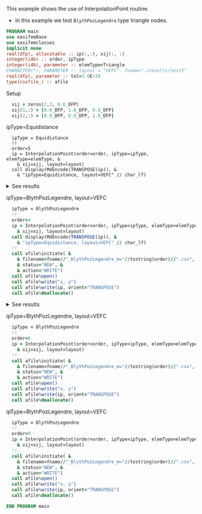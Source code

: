 This example shows the use of InterpolationPoint routine.

- In this example we test `BlythPozLegendre` type triangle nodes.

```fortran
PROGRAM main
use easifemBase
use easifemclasses
implicit none
real(dfp), allocatable :: ip(:,:), xij(:, :)
integer(i4b) :: order, ipType
integer(i4b), parameter :: elemType=Triangle
CHARACTER(*), PARAMETER :: layout = "VEFC", fname="./results/test3"
real(dfp), parameter :: tol=1.0E-10
type(csvfile_) :: afile
```

Setup

```fortran
  xij = zeros(2,3, 0.0_DFP)
  xij(1,:) = [0.0_DFP, 1.0_DFP, 0.0_DFP]
  xij(2,:) = [0.0_DFP, 0.0_DFP, 1.0_DFP]
```

ipType=Equidistance

```todo
  ipType = Equidistance
  !!
  order=5
  ip = InterpolationPoint(order=order, ipType=ipType, elemType=elemType, &
    & xij=xij, layout=layout)
  call display(MdEncode(TRANSPOSE(ip)), &
    & "ipType=Equidistance, layout=VEFC" // char_lf)
```

<details>
<summary>See results</summary>
<div>

ipType=Equidistance, layout=VEFC

|     |     |
|-----|-----|
| 0   | 0   |
| 1   | 0   |
| 0   | 1   |
| 0.2 | 0   |
| 0.4 | 0   |
| 0.6 | 0   |
| 0.8 | 0   |
| 0.8 | 0.2 |
| 0.6 | 0.4 |
| 0.4 | 0.6 |
| 0.2 | 0.8 |
| 0   | 0.8 |
| 0   | 0.6 |
| 0   | 0.4 |
| 0   | 0.2 |
| 0.2 | 0.2 |
| 0.6 | 0.2 |
| 0.2 | 0.6 |
| 0.4 | 0.2 |
| 0.4 | 0.4 |
| 0.2 | 0.4 |

</div>
</details>

ipType=BlythPozLegendre, layout=VEFC

```fortran
  ipType = BlythPozLegendre
  !!
  order=4
  ip = InterpolationPoint(order=order, ipType=ipType, elemType=elemType, &
    & xij=xij, layout=layout)
  call display(MdEncode(TRANSPOSE(ip)), &
    & "ipType=Equidistance, layout=VEFC" // char_lf)
  !!
  call afile%initiate( &
    & filename=fname//"_BlythPozLegendre_m="//tostring(order)//".csv", &
    & status="NEW", &
    & action="WRITE")
  call afile%open()
  call afile%write("x, y")
  call afile%write(ip, orient="TRANSPOSE")
  call afile%deallocate()
```

<details>
<summary>See results</summary>
<div>

|              |              |
|--------------|--------------|
| -3.70074E-17 | -3.70074E-17 |
| 1            | -3.70074E-17 |
| -3.70074E-17 | 1            |
| 0.17267      | -7.40149E-17 |
| 0.5          | -7.40149E-17 |
| 0.82733      | -9.25186E-17 |
| 0.82733      | 0.17267      |
| 0.5          | 0.5          |
| 0.17267      | 0.82733      |
| -9.25186E-17 | 0.82733      |
| -7.40149E-17 | 0.5          |
| -7.40149E-17 | 0.17267      |
| 0.22422      | 0.22422      |
| 0.55155      | 0.22422      |
| 0.22422      | 0.55155      |

</div>
</details>

ipType=BlythPozLegendre, layout=VEFC

```fortran
  ipType = BlythPozLegendre
  !!
  order=6
  ip = InterpolationPoint(order=order, ipType=ipType, elemType=elemType, &
    & xij=xij, layout=layout)
  !!
  call afile%initiate( &
    & filename=fname//"_BlythPozLegendre_m="//tostring(order)//".csv", &
    & status="NEW", &
    & action="WRITE")
  call afile%open()
  call afile%write("x, y")
  call afile%write(ip, orient="TRANSPOSE")
  call afile%deallocate()
```

ipType=BlythPozLegendre, layout=VEFC

```fortran
  ipType = BlythPozLegendre
  !!
  order=9
  ip = InterpolationPoint(order=order, ipType=ipType, elemType=elemType, &
    & xij=xij, layout=layout)
  !!
  call afile%initiate( &
    & filename=fname//"_BlythPozLegendre_m="//tostring(order)//".csv", &
    & status="NEW", &
    & action="WRITE")
  call afile%open()
  call afile%write("x, y")
  call afile%write(ip, orient="TRANSPOSE")
  call afile%deallocate()
```

```fortran
END PROGRAM main
```
